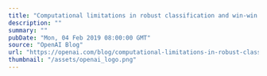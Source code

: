 ```yaml
---
title: "Computational limitations in robust classification and win-win results"
description: ""
summary: ""
pubDate: "Mon, 04 Feb 2019 08:00:00 GMT"
source: "OpenAI Blog"
url: "https://openai.com/blog/computational-limitations-in-robust-classification-and-win-win-results"
thumbnail: "/assets/openai_logo.png"
---
```


